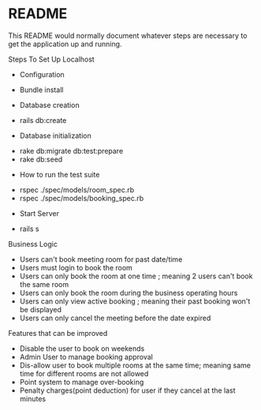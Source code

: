 # README

This README would normally document whatever steps are necessary to get the
application up and running.

Steps To Set Up Localhost

* Configuration
- Bundle install

* Database creation
- rails db:create

* Database initialization
- rake db:migrate db:test:prepare
- rake db:seed

* How to run the test suite
- rspec ./spec/models/room_spec.rb
- rspec ./spec/models/booking_spec.rb

* Start Server
- rails s



Business Logic
- Users can't book meeting room for past date/time
- Users must login to book the room
- Users can only book the room at one time ; meaning 2 users can't book the same room
- Users can only book the room during the business operating hours
- Users can only view active booking ; meaning their past booking won't be displayed
- Users can only cancel the meeting before the date expired



Features that can be improved 
- Disable the user to book on weekends
- Admin User to manage booking approval
- Dis-allow user to book multiple rooms at the same time; meaning same time for different rooms are not allowed
- Point system to manage over-booking
- Penalty charges(point deduction) for user if they cancel at the last minutes



